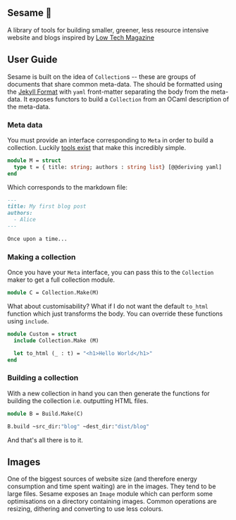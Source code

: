 Sesame 🌱
---------

A library of tools for building smaller, greener, less resource intensive website and blogs inspired by [Low Tech Magazine](https://solar.lowtechmagazine.com/)

## User Guide

Sesame is built on the idea of `Collection`s -- these are groups of documents that share common meta-data. The should be formatted using the [Jekyll Format](https://jekyllrb.com/docs/front-matter/) with `yaml` front-matter separating the body from the meta-data. It exposes functors to build a `Collection` from an OCaml description of the meta-data.

### Meta data

You must provide an interface corresponding to `Meta` in order to build a collection. Luckily [tools exist](https://github.com/patricoferris/ppx_deriving_yaml) that make this incredibly simple.

```ocaml
module M = struct 
  type t = { title: string; authors : string list} [@@deriving yaml]
end 
```

Which corresponds to the markdown file: 


```markdown
---
title: My first blog post
authors: 
  - Alice 
---

Once upon a time...
```

### Making a collection

Once you have your `Meta` interface, you can pass this to the `Collection` maker to get a full collection module. 

```ocaml
module C = Collection.Make(M)
```

What about customisability? What if I do not want the default `to_html` function which just transforms the body. You can override these functions using `include`. 

```ocaml
module Custom = struct
  include Collection.Make (M)

  let to_html (_ : t) = "<h1>Hello World</h1>"
end
```

### Building a collection 

With a new collection in hand you can then generate the functions for building the collection i.e. outputting HTML files. 

```ocaml
module B = Build.Make(C)

B.build ~src_dir:"blog" ~dest_dir:"dist/blog"
```

And that's all there is to it. 

## Images 

One of the biggest sources of website size (and therefore energy consumption and time spent waiting) are in the images. They tend to be large files. Sesame exposes an `Image` module which can perform some optimisations on a directory containing images. Common operations are resizing, dithering and converting to use less colours.
